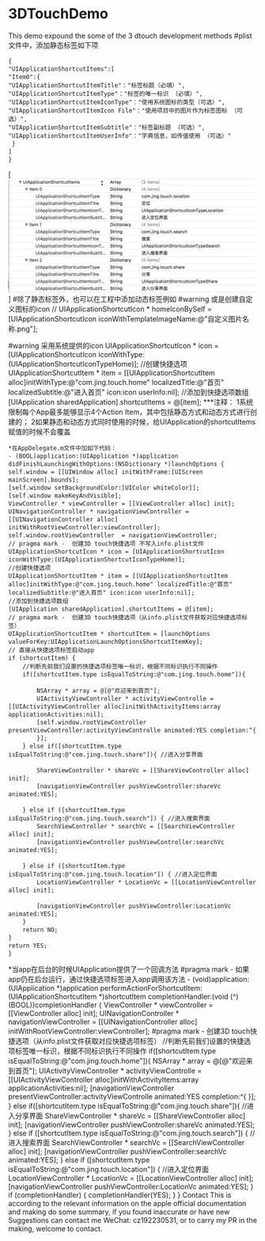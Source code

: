 # 3DTouchDemo
This demo expound the some of the 3 dtouch development methods
#plist文件中，添加静态标签如下项
```
{ 
"UIApplicationShortcutItems":[
"Item0":{
"UIApplicationShortcutItemTitle"："标签标题（必填）",
"UIApplicationShortcutItemType"："标签的唯一标识 （必填）",
"UIApplicationShortcutItemIconType"："使用系统图标的类型（可选）",
"UIApplicationShortcutItemIcon File"："使用项目中的图片作为标签图标 （可选）",
"UIApplicationShortcutItemSubtitle"："标签副标题 （可选）",
"UIApplicationShortcutItemUserInfo"："字典信息，如传值使用 （可选）"
 }
]
}
```
[![TAILOR SWIFT ON RAILS](https://github.com/FlyJing/3DTouchDemo/blob/master/3DTouch/%E5%B1%8F%E5%B9%95%E5%BF%AB%E7%85%A7%202016-05-26%20%E4%B8%8B%E5%8D%882.38.38.png)]
#除了静态标签外，也可以在工程中添加动态标签例如
#warning  或是创建自定义图标的icon
    //    UIApplicationShortcutIcon * homeIconBySelf = [UIApplicationShortcutIcon iconWithTemplateImageName:@"自定义图片名称.png"];
    
#warning 采用系统提供的icon
    UIApplicationShortcutIcon * icon = [UIApplicationShortcutIcon iconWithType:(UIApplicationShortcutIconTypeHome)];
    //创建快捷选项
    UIApplicationShortcutItem * item = [[UIApplicationShortcutItem alloc]initWithType:@"com.jing.touch.home" localizedTitle:@"首页" localizedSubtitle:@"进入首页" icon:icon userInfo:nil];
    //添加到快捷选项数组
    [UIApplication sharedApplication].shortcutItems = @[item];
 ***注释：
    1系统限制每个App最多能够显示4个Action Item，其中包括静态方式和动态方式进行创建的；
    2如果静态和动态方式同时使用的时候，给UIApplication的shortcutItems赋值的时候不会覆盖
    
    *在AppDelegate.m文件中加如下代码：
    - (BOOL)application:(UIApplication *)application didFinishLaunchingWithOptions:(NSDictionary *)launchOptions {
    self.window = [[UIWindow alloc] initWithFrame:[UIScreen mainScreen].bounds];
    [self.window setBackgroundColor:[UIColor whiteColor]];
    [self.window makeKeyAndVisible];
    ViewController * viewController = [[ViewController alloc] init];
    UINavigationController * navigationViewController = [[UINavigationController alloc] initWithRootViewController:viewController];
    self.window.rootViewController  = navigationViewController;
    // pragma mark -  创建3D touch快捷选项 不写入info.plist文件
    UIApplicationShortcutIcon * icon = [UIApplicationShortcutIcon iconWithType:(UIApplicationShortcutIconTypeHome)];
    //创建快捷选项
    UIApplicationShortcutItem * item = [[UIApplicationShortcutItem alloc]initWithType:@"com.jing.touch.home" localizedTitle:@"首页" localizedSubtitle:@"进入首页" icon:icon userInfo:nil];
    //添加到快捷选项数组
    [UIApplication sharedApplication].shortcutItems = @[item];
    // pragma mark -  创建3D touch快捷选项（从info.plist文件获取对应快捷选项标签）
    UIApplicationShortcutItem * shortcutItem = [launchOptions valueForKey:UIApplicationLaunchOptionsShortcutItemKey];
    // 直接从快捷选项标签启动app
    if (shortcutItem) {
        //判断先前我们设置的快捷选项标签唯一标识，根据不同标识执行不同操作
        if([shortcutItem.type isEqualToString:@"com.jing.touch.home"]){
            
            NSArray * array = @[@"欢迎来到首页"];
            UIActivityViewController * activityViewControlle = [[UIActivityViewController alloc]initWithActivityItems:array applicationActivities:nil];
            [self.window.rootViewController presentViewController:activityViewControlle animated:YES completion:^{
            }];
        } else if([shortcutItem.type isEqualToString:@"com.jing.touch.share"]){ //进入分享界面
            
            ShareViewController * shareVc = [[ShareViewController alloc] init];
            [navigationViewController pushViewController:shareVc animated:YES];
            
        } else if ([shortcutItem.type isEqualToString:@"com.jing.touch.search"]) { //进入搜索界面
            SearchViewController * searchVc = [[SearchViewController alloc] init];
            [navigationViewController pushViewController:searchVc animated:YES];
            
        } else if ([shortcutItem.type isEqualToString:@"com.jing.touch.location"]) { //进入定位界面
            LocationViewController * LocationVc = [[LocationViewController alloc] init];
            
            [navigationViewController pushViewController:LocationVc animated:YES];
        }
        return NO;
    } 
    return YES;
    }
  *当app在后台的时候UIApplication提供了一个回调方法
#pragma mark - 如果app仍在后台运行，通过快捷选项标签进入app调用该方法
    - (void)application:(UIApplication *)application performActionForShortcutItem:(UIApplicationShortcutItem *)shortcutItem completionHandler:(void (^)(BOOL))completionHandler {
    ViewController * viewController = [[ViewController alloc] init];
    UINavigationController * navigationViewController = [[UINavigationController alloc] initWithRootViewController:viewController];
    #pragma mark -  创建3D touch快捷选项（从info.plist文件获取对应快捷选项标签）
    //判断先前我们设置的快捷选项标签唯一标识，根据不同标识执行不同操作
    if([shortcutItem.type isEqualToString:@"com.jing.touch.home"]){
        NSArray * array = @[@"欢迎来到首页"];
        UIActivityViewController * activityViewControlle = [[UIActivityViewController alloc]initWithActivityItems:array applicationActivities:nil];
        [navigationViewController presentViewController:activityViewControlle animated:YES completion:^{
        }];
    } else if([shortcutItem.type isEqualToString:@"com.jing.touch.share"]){ //进入分享界面
        ShareViewController * shareVc = [[ShareViewController alloc] init];
        [navigationViewController pushViewController:shareVc animated:YES];
         } else if ([shortcutItem.type isEqualToString:@"com.jing.touch.search"]) { //进入搜索界面
        SearchViewController * searchVc = [[SearchViewController alloc] init];
             [navigationViewController pushViewController:searchVc animated:YES];
    } else if ([shortcutItem.type isEqualToString:@"com.jing.touch.location"]) { //进入定位界面
        LocationViewController * LocationVc = [[LocationViewController alloc] init];
        [navigationViewController pushViewController:LocationVc animated:YES];
    }
    if (completionHandler) {
        completionHandler(YES);
    }
    }
Contact
This is according to the relevant information on the apple official documentation and  making do some summary, if you found inaccurate or have new Suggestions can contact me WeChat: cz192230531, or to carry my PR in the making, welcome to contact.
